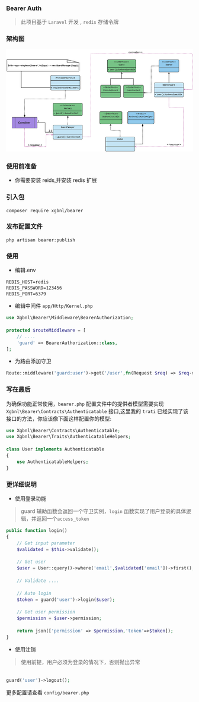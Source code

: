### Bearer Auth

> 此项目基于 `Laravel` 开发 , `redis` 存储令牌

### 架构图

![image](yuque.jpg)

### 使用前准备

- 你需要安装 reids,并安装 redis 扩展

### 引入包

```shell
composer require xgbnl/bearer
```

### 发布配置文件

```shell
php artisan bearer:publish
```

### 使用

- 编辑.env

```dotenv
REDIS_HOST=redis
REDIS_PASSWORD=123456
REDIS_PORT=6379
```

- 编辑中间件 `app/Http/Kernel.php`

```php
use Xgbnl\Bearer\Middleware\BearerAuthorization;

protected $routeMiddleware = [
    // ....
    'guard' => BearerAuthorization::class,
];

 ```

- 为路由添加守卫

```php 
Route::middleware('guard:user')->get('/user',fn(Request $req) => $req->user());
```

### 写在最后

为确保功能正常使用，`bearer.php` 配置文件中的提供者模型需要实现 `Xgbnl\Bearer\Contracts\Authenticatable` 接口,这里我的 `trati`
已经实现了该接口的方法，你应该像下面这样配置你的模型:

```php
use Xgbnl\Bearer\Contracts\Authenticatable;
use Xgbnl\Bearer\Traits\AuthenticatableHelpers;

class User implements Authenticatable
{
    use AuthenticatableHelpers;
}
```

### 更详细说明

- 使用登录功能

> guard 辅助函数会返回一个守卫实例，`login` 函数实现了用户登录的具体逻辑，并返回一个`access_token`

```php
public function login()
{
    // Get input parameter
    $validated = $this->validate();

    // Get user
    $user = User::query()->where('email',$validated['email'])->first();

    // Validate ....

    // Auto login
    $token = guard('user')->login($user);
    
    // Get user permission
    $permission = $user->permission;

    return json(['permission' => $permission,'token'=>$token]);
}

```

- 使用注销

> 使用前提，用户必须为登录的情况下，否则抛出异常

```php

guard('user')->logout();

```

更多配置请查看 `config/bearer.php`